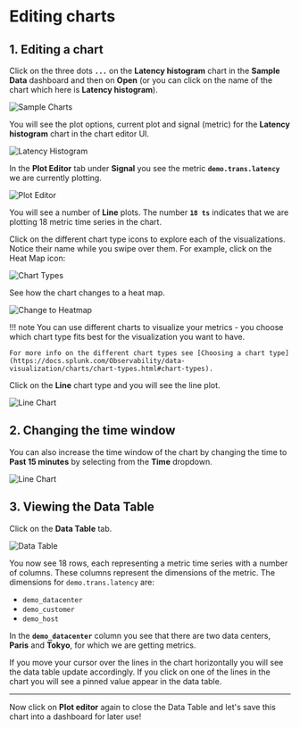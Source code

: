 # Editing charts

## 1. Editing a chart

Click on the three dots **`...`** on the **Latency histogram** chart in the **Sample Data** dashboard and then on **Open** (or you can click on the name of the chart which here is **Latency histogram**).

![Sample Charts](/images/dashboards/latency-histogram-open.png)

You will see the plot options, current plot and signal (metric) for the **Latency histogram** chart in the chart editor UI.

![Latency Histogram](/images/dashboards/latency-histogram.png)

In the **Plot Editor** tab under **Signal** you see the metric **`demo.trans.latency`** we are currently plotting.

![Plot Editor](/images/dashboards/plot-editor.png)

You will see a number of **Line** plots. The number **`18 ts`** indicates that we are plotting 18 metric time series in the chart.

Click on the different chart type icons to explore each of the visualizations. Notice their name while you swipe over them. For example, click on the Heat Map icon:

![Chart Types](/images/dashboards/M-Editing-2.png)

See how the chart changes to a heat map.

![Change to Heatmap](/images/dashboards/change-to-heatmap.png)

!!! note
    You can use different charts to visualize your metrics - you choose which chart type fits best for the visualization you want to have.

    For more info on the different chart types see [Choosing a chart type](https://docs.splunk.com/Observability/data-visualization/charts/chart-types.html#chart-types).

Click on the **Line** chart type and you will see the line plot.

![Line Chart](/images/dashboards/M-Editing-3b.png)

## 2. Changing the time window

You can also increase the time window of the chart by changing the time to **Past 15 minutes** by selecting from the **Time** dropdown.

![Line Chart](/images/dashboards/line-chart.png)

## 3. Viewing the Data Table

Click on the **Data Table** tab.

![Data Table](/images/dashboards/data-table.png)

You now see 18 rows, each representing a metric time series with a number of columns. These columns represent the dimensions of the metric. The dimensions for `demo.trans.latency` are:

- `demo_datacenter`
- `demo_customer`
- `demo_host`

In the **`demo_datacenter`** column you see that there are two data centers, **Paris** and **Tokyo**, for which we are getting metrics.

If you move your cursor over the lines in the chart horizontally you will see the data table update accordingly. If you click on one of the lines in the chart you will see a pinned value appear in the data table.

---

Now click on **Plot editor** again to close the Data Table and let's save this chart into a dashboard for later use!

